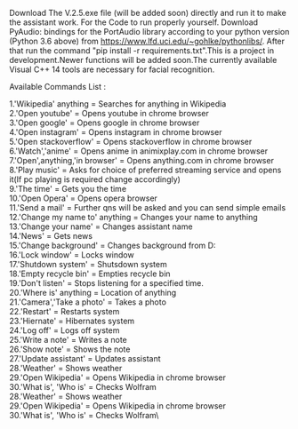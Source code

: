 Download The V.2.5.exe file (will be added soon) directly and run it to make the assistant work. For the Code to run properly yourself. Download PyAudio: bindings for the PortAudio library according to your python version (Python 3.6 above) from https://www.lfd.uci.edu/~gohlke/pythonlibs/. After that run the command "pip install -r requirements.txt".This is a project in development.Newer functions will be added soon.The currently available Visual C++ 14 tools are necessary for facial recognition.

Available Commands List :

1.'Wikipedia' anything = Searches for anything in Wikipedia\
2.'Open youtube' = Opens youtube in chrome browser\
3.'Open google' = Opens google in chrome browser\
4.'Open instagram' = Opens instagram in chrome browser\
5.'Open stackoverflow' = Opens stackoverflow in chrome browser\
6.'Watch','anime' = Opens anime in animixplay.com in chrome browser\
7.'Open',anything,'in browser' = Opens anything.com in chrome browser\
8.'Play music' = Asks for choice of preferred streaming service and opens it(If pc playing is required change accordingly)\
9.'The time' = Gets you the time\
10.'Open Opera' = Opens opera browser\
11.'Send a mail' = Further qns will be asked and you can send simple emails\
12.'Change my name to' anything = Changes your name to anything\
13.'Change your name' = Changes assistant name\
14.'News' = Gets news\
15.'Change background' = Changes background from D:\
16.'Lock window' = Locks window\
17.'Shutdown system' = Shutsdown system\
18.'Empty recycle bin' = Empties recycle bin\
19.'Don't listen' = Stops listening for a specified time.\
20.'Where is' anything = Location of anything\
21.'Camera','Take a photo' = Takes a photo\
22.'Restart' = Restarts system\
23.'Hiernate' = Hibernates system\
24.'Log off' = Logs off system\
25.'Write a note' = Writes a note\
26.'Show note' = Shows the note\
27.'Update assistant' = Updates assistant\
28.'Weather' = Shows weather\
29.'Open Wikipedia' = Opens Wikipedia in chrome browser\
30.'What is', 'Who is' = Checks Wolfram\
28.'Weather' = Shows weather\
29.'Open Wikipedia' = Opens Wikipedia in chrome browser\
30.'What is', 'Who is' = Checks Wolfram\